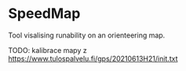# SpeedMap

Tool visalising runability on an orienteering map. 


TODO: 
kalibrace mapy z https://www.tulospalvelu.fi/gps/20210613H21/init.txt
